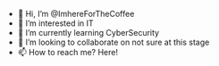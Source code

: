 - 👋 Hi, I’m @ImhereForTheCoffee
- 👀 I’m interested in IT
- 🌱 I’m currently learning CyberSecurity
- 💞️ I’m looking to collaborate on not sure at this stage
- 📫 How to reach me? Here!

<!---
ImhereForTheCoffee/ImhereForTheCoffee is a ✨ special ✨ repository because its `README.md` (this file) appears on your GitHub profile.
You can click the Preview link to take a look at your changes.
--->
